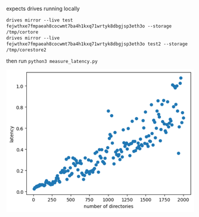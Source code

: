 expects drives running locally

```
drives mirror --live test fejwthxe7fmpaeah8cocwmt7ba4h1kxq71wrtyk8dbgjsp3eth3o --storage /tmp/cortore
drives mirror --live fejwthxe7fmpaeah8cocwmt7ba4h1kxq71wrtyk8dbgjsp3eth3o test2 --storage /tmp/corestore2
```

then run `python3 measure_latency.py`

![](directories_vs_latency.png)
